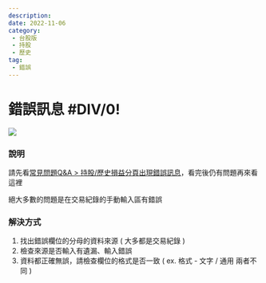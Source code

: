 ```yaml
---
description:
date: 2022-11-06
category:
 - 台股版
 - 持股
 - 歷史
tag:
 - 錯誤
---
```


# 錯誤訊息 #DIV/0!

  ![](https://lazypisces.notion.site/image/https%3A%2F%2Fism.bwnet.com.tw%2Fimage%2Fpool%2Fsm%2F2017%2F11%2F4a11207fb1e4d97a4c45b54d0d2b91cc.jpg?table=block&id=666e7070-29ac-4251-a2bc-8f4bb960a97f&spaceId=837fd17c-118b-4b8e-8fd8-32c5ee1c205d&width=2000&userId=&cache=v2)

### 說明

  請先看[常見問題Q&A > 持股/歷史損益分頁出現錯誤訊息](2022-11-07.md)，看完後仍有問題再來看這裡
  
  絕大多數的問題是在交易紀錄的手動輸入區有錯誤
  
###  解決方式
  
  1. 找出錯誤欄位的分母的資料來源 ( 大多都是交易紀錄 )
  2. 檢查來源是否輸入有遺漏、輸入錯誤
  3. 資料都正確無誤，請檢查欄位的格式是否一致 ( ex. 格式 - 文字 / 通用 兩者不同 )

